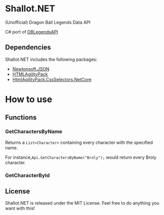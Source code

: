 # Shallot.NET
(Unofficial) Dragon Ball Legends Data API

C# port of [DBLegendsAPI](https://github.com/feijoes/DBlegendsAPI)

## Dependencies
Shallot.NET includes the following packages:
- [Newtonsoft.JSON](https://github.com/JamesNK/Newtonsoft.Json/tree/master)
- [HTMLAgilityPack](https://github.com/zzzprojects/html-agility-pack/tree/master)
- [HtmlAgilityPack.CssSelectors.NetCore](https://github.com/trenoncourt/HtmlAgilityPack.CssSelectors.NetCore)

# How to use
## Functions

### GetCharactersByName

Returns a ```List<Character>``` containing every character with the specified name.

For instance,```Api.GetCharactersByName("Broly");``` would return every Broly character.

### GetCharacterById

## License

Shallot.NET is released under the MIT License. Feel free to do anything you want with this!
